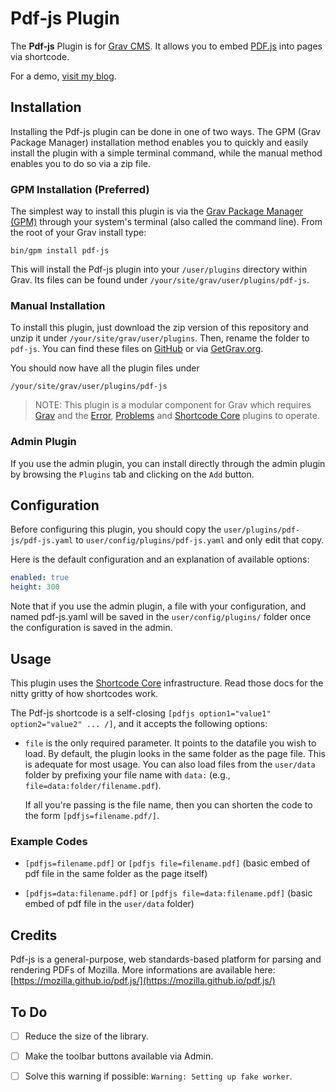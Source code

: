 # Pdf-js Plugin

The **Pdf-js** Plugin is for [Grav CMS](http://github.com/getgrav/grav). It allows you to embed [PDF.js](https://mozilla.github.io/pdf.js/) into pages via shortcode.

For a demo, [visit my blog](http://iusvar.alwaysdata.net/grav/pdfjs).

## Installation

Installing the Pdf-js plugin can be done in one of two ways. The GPM (Grav Package Manager) installation method enables you to quickly and easily install the plugin with a simple terminal command, while the manual method enables you to do so via a zip file.

### GPM Installation (Preferred)

The simplest way to install this plugin is via the [Grav Package Manager (GPM)](http://learn.getgrav.org/advanced/grav-gpm) through your system's terminal (also called the command line).  From the root of your Grav install type:

    bin/gpm install pdf-js

This will install the Pdf-js plugin into your `/user/plugins` directory within Grav. Its files can be found under `/your/site/grav/user/plugins/pdf-js`.

### Manual Installation

To install this plugin, just download the zip version of this repository and unzip it under `/your/site/grav/user/plugins`. Then, rename the folder to `pdf-js`. You can find these files on [GitHub](https://github.com/severo-iuliano/grav-plugin-pdf-js) or via [GetGrav.org](http://getgrav.org/downloads/plugins#extras).

You should now have all the plugin files under

    /your/site/grav/user/plugins/pdf-js
	
> NOTE: This plugin is a modular component for Grav which requires [Grav](http://github.com/getgrav/grav) and the [Error](https://github.com/getgrav/grav-plugin-error), [Problems](https://github.com/getgrav/grav-plugin-problems) and [Shortcode Core](https://github.com/getgrav/grav-plugin-shortcode-core) plugins to operate.

### Admin Plugin

If you use the admin plugin, you can install directly through the admin plugin by browsing the `Plugins` tab and clicking on the `Add` button.

## Configuration

Before configuring this plugin, you should copy the `user/plugins/pdf-js/pdf-js.yaml` to `user/config/plugins/pdf-js.yaml` and only edit that copy.

Here is the default configuration and an explanation of available options:

```yaml
enabled: true
height: 300
```

Note that if you use the admin plugin, a file with your configuration, and named pdf-js.yaml will be saved in the `user/config/plugins/` folder once the configuration is saved in the admin.

## Usage

This plugin uses the [Shortcode Core](https://github.com/getgrav/grav-plugin-shortcode-core) infrastructure. Read those docs for the nitty gritty of how shortcodes work.

The Pdf-js shortcode is a self-closing `[pdfjs option1="value1" option2="value2" ... /]`, and it accepts the following options:

* `file` is the only required parameter. It points to the datafile you wish to load. By default, the plugin looks in the same folder as the page file. This is adequate for most usage. You can also load files from the `user/data` folder by prefixing your file name with `data:` (e.g., `file=data:folder/filename.pdf`). 

  If all you're passing is the file name, then you can shorten the code to the form `[pdfjs=filename.pdf/]`.

### Example Codes

* `[pdfjs=filename.pdf]` or `[pdfjs file=filename.pdf]` (basic embed of pdf file in the same folder as the page itself)

* `[pdfjs=data:filename.pdf]` or `[pdfjs file=data:filename.pdf]` (basic embed of pdf file in the `user/data` folder)

## Credits

Pdf-js is a general-purpose, web standards-based platform for parsing and rendering PDFs of Mozilla. More informations are available here:  [https://mozilla.github.io/pdf.js/](https://mozilla.github.io/pdf.js/)

## To Do

- [ ] Reduce the size of the library.

- [ ] Make the toolbar buttons available via Admin.

- [ ] Solve this warning if possible: `Warning: Setting up fake worker`.
